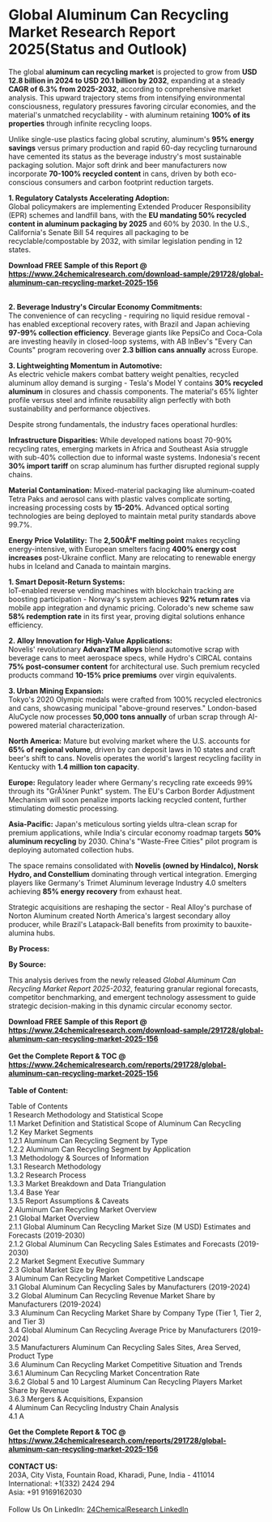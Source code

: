 <h1>Global Aluminum Can Recycling Market Research Report 2025(Status and Outlook)</h1><p>The global <strong>aluminum can recycling market</strong> is projected to grow from <strong>USD 12.8 billion in 2024 to USD 20.1 billion by 2032</strong>, expanding at a steady <strong>CAGR of 6.3% from 2025-2032</strong>, according to comprehensive market analysis. This upward trajectory stems from intensifying environmental consciousness, regulatory pressures favoring circular economies, and the material's unmatched recyclability - with aluminum retaining <strong>100% of its properties</strong> through infinite recycling loops.</p><p>Unlike single-use plastics facing global scrutiny, aluminum's <strong>95% energy savings</strong> versus primary production and rapid 60-day recycling turnaround have cemented its status as the beverage industry's most sustainable packaging solution. Major soft drink and beer manufacturers now incorporate <strong>70-100% recycled content</strong> in cans, driven by both eco-conscious consumers and carbon footprint reduction targets.</p><p><strong>1. Regulatory Catalysts Accelerating Adoption:</strong><br>
Global policymakers are implementing Extended Producer Responsibility (EPR) schemes and landfill bans, with the <strong>EU mandating 50% recycled content in aluminum packaging by 2025</strong> and 60% by 2030. In the U.S., California's Senate Bill 54 requires all packaging to be recyclable/compostable by 2032, with similar legislation pending in 12 states.</p><div><b>Download FREE Sample of this Report @ 
            <a href="https://www.24chemicalresearch.com/download-sample/291728/global-aluminum-can-recycling-market-2025-156">
            https://www.24chemicalresearch.com/download-sample/291728/global-aluminum-can-recycling-market-2025-156</a></b></div><br><p><strong>2. Beverage Industry's Circular Economy Commitments:</strong><br> 
The convenience of can recycling - requiring no liquid residue removal - has enabled exceptional recovery rates, with Brazil and Japan achieving <strong>97-99% collection efficiency</strong>. Beverage giants like PepsiCo and Coca-Cola are investing heavily in closed-loop systems, with AB InBev's "Every Can Counts" program recovering over <strong>2.3 billion cans annually</strong> across Europe.</p><p><strong>3. Lightweighting Momentum in Automotive:</strong><br>
As electric vehicle makers combat battery weight penalties, recycled aluminum alloy demand is surging - Tesla's Model Y contains <strong>30% recycled aluminum</strong> in closures and chassis components. The material's 65% lighter profile versus steel and infinite reusability align perfectly with both sustainability and performance objectives.</p><p>Despite strong fundamentals, the industry faces operational hurdles:</p><p><strong>Infrastructure Disparities:</strong> While developed nations boast 70-90% recycling rates, emerging markets in Africa and Southeast Asia struggle with sub-40% collection due to informal waste systems. Indonesia's recent <strong>30% import tariff</strong> on scrap aluminum has further disrupted regional supply chains.</p><p><strong>Material Contamination:</strong> Mixed-material packaging like aluminum-coated Tetra Paks and aerosol cans with plastic valves complicate sorting, increasing processing costs by <strong>15-20%</strong>. Advanced optical sorting technologies are being deployed to maintain metal purity standards above 99.7%.</p><p><strong>Energy Price Volatility:</strong> The <strong>2,500Â°F melting point</strong> makes recycling energy-intensive, with European smelters facing <strong>400% energy cost increases</strong> post-Ukraine conflict. Many are relocating to renewable energy hubs in Iceland and Canada to maintain margins.</p><p><strong>1. Smart Deposit-Return Systems:</strong><br>
IoT-enabled reverse vending machines with blockchain tracking are boosting participation - Norway's system achieves <strong>92% return rates</strong> via mobile app integration and dynamic pricing. Colorado's new scheme saw <strong>58% redemption rate</strong> in its first year, proving digital solutions enhance efficiency.</p><p><strong>2. Alloy Innovation for High-Value Applications:</strong><br>
Novelis' revolutionary <strong>AdvanzTM alloys</strong> blend automotive scrap with beverage cans to meet aerospace specs, while Hydro's CIRCAL contains <strong>75% post-consumer content</strong> for architectural use. Such premium recycled products command <strong>10-15% price premiums</strong> over virgin equivalents.</p><p><strong>3. Urban Mining Expansion:</strong><br>
Tokyo's 2020 Olympic medals were crafted from 100% recycled electronics and cans, showcasing municipal "above-ground reserves." London-based AluCycle now processes <strong>50,000 tons annually</strong> of urban scrap through AI-powered material characterization.</p><p><strong>North America:</strong> Mature but evolving market where the U.S. accounts for <strong>65% of regional volume</strong>, driven by can deposit laws in 10 states and craft beer's shift to cans. Novelis operates the world's largest recycling facility in Kentucky with <strong>1.4 million ton capacity</strong>.</p><p><strong>Europe:</strong> Regulatory leader where Germany's recycling rate exceeds 99% through its "GrÃ¼ner Punkt" system. The EU's Carbon Border Adjustment Mechanism will soon penalize imports lacking recycled content, further stimulating domestic processing.</p><p><strong>Asia-Pacific:</strong> Japan's meticulous sorting yields ultra-clean scrap for premium applications, while India's circular economy roadmap targets <strong>50% aluminum recycling</strong> by 2030. China's "Waste-Free Cities" pilot program is deploying automated collection hubs.</p><p>The space remains consolidated with <strong>Novelis (owned by Hindalco), Norsk Hydro, and Constellium</strong> dominating through vertical integration. Emerging players like Germany's Trimet Aluminum leverage Industry 4.0 smelters achieving <strong>85% energy recovery</strong> from exhaust heat.</p><p>Strategic acquisitions are reshaping the sector - Real Alloy's purchase of Norton Aluminum created North America's largest secondary alloy producer, while Brazil's Latapack-Ball benefits from proximity to bauxite-alumina hubs.</p><p><strong>By Process:</strong></p><p><strong>By Source:</strong></p><p>This analysis derives from the newly released <em>Global Aluminum Can Recycling Market Report 2025-2032</em>, featuring granular regional forecasts, competitor benchmarking, and emergent technology assessment to guide strategic decision-making in this dynamic circular economy sector.</p><div><b>Download FREE Sample of this Report @ 
            <a href="https://www.24chemicalresearch.com/download-sample/291728/global-aluminum-can-recycling-market-2025-156">
            https://www.24chemicalresearch.com/download-sample/291728/global-aluminum-can-recycling-market-2025-156</a></b></div><br><div><b>Get the Complete Report & TOC @ 
            <a href="https://www.24chemicalresearch.com/reports/291728/global-aluminum-can-recycling-market-2025-156">
            https://www.24chemicalresearch.com/reports/291728/global-aluminum-can-recycling-market-2025-156</a></b></div><br>
            <b>Table of Content:</b><p>Table of Contents<br />
1 Research Methodology and Statistical Scope<br />
1.1 Market Definition and Statistical Scope of Aluminum Can Recycling<br />
1.2 Key Market Segments<br />
1.2.1 Aluminum Can Recycling Segment by Type<br />
1.2.2 Aluminum Can Recycling Segment by Application<br />
1.3 Methodology & Sources of Information<br />
1.3.1 Research Methodology<br />
1.3.2 Research Process<br />
1.3.3 Market Breakdown and Data Triangulation<br />
1.3.4 Base Year<br />
1.3.5 Report Assumptions & Caveats<br />
2 Aluminum Can Recycling Market Overview<br />
2.1 Global Market Overview<br />
2.1.1 Global Aluminum Can Recycling Market Size (M USD) Estimates and Forecasts (2019-2030)<br />
2.1.2 Global Aluminum Can Recycling Sales Estimates and Forecasts (2019-2030)<br />
2.2 Market Segment Executive Summary<br />
2.3 Global Market Size by Region<br />
3 Aluminum Can Recycling Market Competitive Landscape<br />
3.1 Global Aluminum Can Recycling Sales by Manufacturers (2019-2024)<br />
3.2 Global Aluminum Can Recycling Revenue Market Share by Manufacturers (2019-2024)<br />
3.3 Aluminum Can Recycling Market Share by Company Type (Tier 1, Tier 2, and Tier 3)<br />
3.4 Global Aluminum Can Recycling Average Price by Manufacturers (2019-2024)<br />
3.5 Manufacturers Aluminum Can Recycling Sales Sites, Area Served, Product Type<br />
3.6 Aluminum Can Recycling Market Competitive Situation and Trends<br />
3.6.1 Aluminum Can Recycling Market Concentration Rate<br />
3.6.2 Global 5 and 10 Largest Aluminum Can Recycling Players Market Share by Revenue<br />
3.6.3 Mergers & Acquisitions, Expansion<br />
4 Aluminum Can Recycling Industry Chain Analysis<br />
4.1 A</p><div><b>Get the Complete Report & TOC @ 
            <a href="https://www.24chemicalresearch.com/reports/291728/global-aluminum-can-recycling-market-2025-156">
            https://www.24chemicalresearch.com/reports/291728/global-aluminum-can-recycling-market-2025-156</a></b></div><br><b>CONTACT US:</b><br>
            203A, City Vista, Fountain Road, Kharadi, Pune, India - 411014<br>
            International: +1(332) 2424 294<br>
            Asia: +91 9169162030 <br><br>
            Follow Us On LinkedIn: <a href="https://www.linkedin.com/company/24chemicalresearch/">24ChemicalResearch LinkedIn</a>